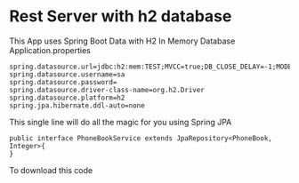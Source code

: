 # Rest Server with h2 database

This App uses Spring Boot Data with H2 In Memory Database
Application.properties

```
spring.datasource.url=jdbc:h2:mem:TEST;MVCC=true;DB_CLOSE_DELAY=-1;MODE=Oracle
spring.datasource.username=sa
spring.datasource.password=
spring.datasource.driver-class-name=org.h2.Driver
spring.datasource.platform=h2
spring.jpa.hibernate.ddl-auto=none
```

This single line will do all the magic for you using Spring JPA

```
public interface PhoneBookService extends JpaRepository<PhoneBook, Integer>{
}
```

To download this code
